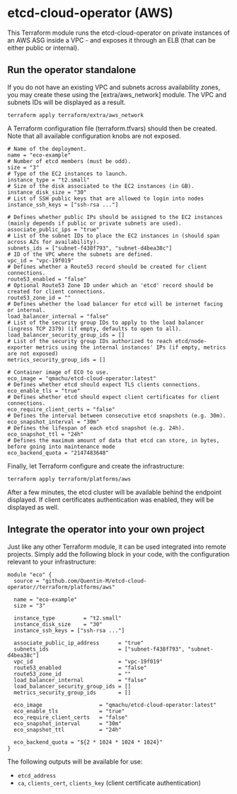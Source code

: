 # etcd-cloud-operator (AWS)

This Terraform module runs the etcd-cloud-operator on private instances of an
AWS ASG inside a VPC - and exposes it through an ELB (that can be either public
or internal).

## Run the operator standalone

If you do not have an existing VPC and subnets across availability zones, you
may create these using the [extra/aws_network] module. The VPC and subnets IDs
will be displayed as a result.

```
terraform apply terraform/extra/aws_network
```

A Terraform configuration file (terraform.tfvars) should then be created. Note
that all available configuration knobs are not exposed.

```
# Name of the deployment.
name = "eco-example"
# Number of etcd members (must be odd).
size = "3"
# Type of the EC2 instances to launch.
instance_type = "t2.small"
# Size of the disk associated to the EC2 instances (in GB).
instance_disk_size = "30"
# List of SSH public keys that are allowed to login into nodes
instance_ssh_keys = ["ssh-rsa ..."]

# Defines whether public IPs should be assigned to the EC2 instances (mainly depends if public or private subnets are used).
associate_public_ips = "true"
# List of the subnet IDs to place the EC2 instances in (should span across AZs for availability).
subnets_ids = ["subnet-f438f793", "subnet-d4bea38c"]
# ID of the VPC where the subnets are defined.
vpc_id = "vpc-19f019"
# Defines whether a Route53 record should be created for client connections.
route53_enabled = "false"
# Optional Route53 Zone ID under which an 'etcd' record should be created for client connections.
route53_zone_id = ""
# Defines whether the load balancer for etcd will be internet facing or internal.
load_balancer_internal = "false"
# List of the security group IDs to apply to the load balancer (ingress TCP 2379) (if empty, defaults to open to all).
load_balancer_security_group_ids = []
# List of the security group IDs authorized to reach etcd/node-exporter metrics using the internal instances' IPs (if empty, metrics are not exposed)
metrics_security_group_ids = []

# Container image of ECO to use.
eco_image = "qmachu/etcd-cloud-operator:latest"
# Defines whether etcd should expect TLS clients connections.
eco_enable_tls = "true"
# Defines whether etcd should expect client certificates for client connections.
eco_require_client_certs = "false"
# Defines the interval between consecutive etcd snapshots (e.g. 30m).
eco_snapshot_interval = "30m"
# Defines the lifespan of each etcd snapshot (e.g. 24h).
eco_snapshot_ttl = "24h"
# Defines the maximum amount of data that etcd can store, in bytes, before going into maintenance mode
eco_backend_quota = "2147483648"
```

Finally, let Terraform configure and create the infrastructure:

```
terraform apply terraform/platforms/aws
```

After a few minutes, the etcd cluster will be available behind the endpoint
displayed. If client certificates authentication was enabled, they will be
displayed as well.

## Integrate the operator into your own project

Just like any other Terraform module, it can be used integrated into remote
projects. Simply add the following block in your code, with the configuration
relevant to your infrastructure:

```
module "eco" {
  source = "github.com/Quentin-M/etcd-cloud-operator//terraform/platforms/aws"

  name = "eco-example"
  size = "3"

  instance_type         = "t2.small"
  instance_disk_size    = "30"
  instance_ssh_keys = ["ssh-rsa ..."]

  associate_public_ip_address      = "true"
  subnets_ids                      = ["subnet-f438f793", "subnet-d4bea38c"]
  vpc_id                           = "vpc-19f019"
  route53_enabled                  = "false"
  route53_zone_id                  = ""
  load_balancer_internal           = "false"
  load_balancer_security_group_ids = []
  metrics_security_group_ids       = []
  
  eco_image                  = "qmachu/etcd-cloud-operator:latest"
  eco_enable_tls             = "true"
  eco_require_client_certs   = "false"
  eco_snapshot_interval      = "30m"
  eco_snapshot_ttl           = "24h"
  
  eco_backend_quota = "${2 * 1024 * 1024 * 1024}"
}
```

The following outputs will be available for use:
- `etcd_address`
- `ca`, `clients_cert`, `clients_key` (client certificate authentication)
